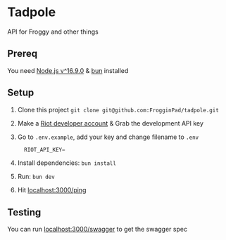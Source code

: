 # Tadpole

API for Froggy and other things

## Prereq

You need [Node.js v^16.9.0](https://nodejs.org/en/download/) & [bun](https://bun.sh/docs/installation) installed

## Setup

1. Clone this project `git clone git@github.com:FrogginPad/tadpole.git`
2. Make a [Riot developer account](https://developer.riotgames.com) & Grab the development API key
3. Go to `.env.example`, add your key and change filename to `.env`

    ```js
      RIOT_API_KEY=
    ```

4. Install dependencies: `bun install`
5. Run: `bun dev`
6. Hit [localhost:3000/ping](http://localhost:4000/ping)

## Testing

You can run [localhost:3000/swagger](http://localhost:4000/swagger) to get the swagger spec
